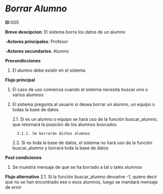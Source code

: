 # *Borrar Alumno*

**ID**:005

**Breve descipcion**: El sistema borra los datos de un alumno

-**Actores principales**: Profesor

-**Actores secundarios**: Alumno

**Precondicciones**

1. El alumno debe existir en el sistema

**Flujo principal**

1. El caso de uso comienza cuando el sistema necesita buscar uno o varios alumnos

2. El sistema pregunta al usuario si desea borrar un alumno, un equipo o todas la base de datos

     2.1. Si es un alumno o equipo se hará uso de la función buscar_alumno, que retornará la posición de los alumnos buscados

         2.1.1. Se borrarán dichos alumnos

     2.2. Si es toda la base de datos, el sistema no hará uso de la función buscar_alumno y borrará toda la base de datos

**Post condiciones**

1. Se muestra mensaje de que se ha borrado a tal o tales alumnos

**Flujo alternativo**
2.1. Si la función buscar_alumno devuelve -1, quiere decir que no se han encontrado ese o esos alumnos, luego se mandará mensaje de error
